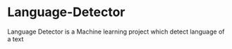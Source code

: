 # Language-Detector
Language Detector is a Machine learning project which detect language of a text
